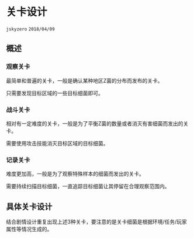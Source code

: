 # 关卡设计
`jskyzero` `2018/04/09`

## 概述

### 观察关卡

最简单和普遍的关卡，一般是确认某种地区Z菌的分布而发布的关卡。

只需要发现目标区域的一些目标细菌即可。


### 战斗关卡

相对有一定难度的关卡，一般是为了平衡Z菌的数量或者消灭有害细菌而发出的关卡。

需要使用攻击技能消灭目标区域的目标细菌。

### 记录关卡

难度更加高，一般是为了观察特殊样本的细菌而发出的关卡。

需要持续扫描目标细菌，一直追踪目标细菌让其停留在合理观察范围内。

## 具体关卡设计

结合剧情设计重复出现上述3种关卡，要注意的是关卡细菌是根据环境/任务/玩家属性等情况生成的。